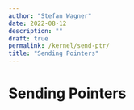 ```yaml
---
author: "Stefan Wagner"
date: 2022-08-12
description: ""
draft: true
permalink: /kernel/send-ptr/
title: "Sending Pointers"
---
```


# Sending Pointers
